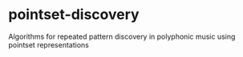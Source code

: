 # pointset-discovery
Algorithms for repeated pattern discovery in polyphonic music using pointset representations
